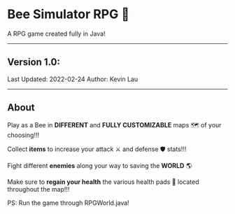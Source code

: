 # Bee Simulator RPG 🐝
A RPG game created fully in Java!
***

## Version 1.0:
Last Updated: 2022-02-24
Author: Kevin Lau

***
## About
Play as a Bee in **DIFFERENT** and **FULLY CUSTOMIZABLE** maps 🗺️ of your choosing!!!

Collect **items** to increase your attack ⚔️ and defense 🛡️ stats!!!

Fight different **enemies** along your way to saving the **WORLD** 🌎

Make sure to **regain your health** the various health pads 🏥 located throughout the map!!!


PS: Run the game through RPGWorld.java!
